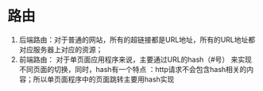 # 路由
1. 后端路由：对于普通的网站，所有的超链接都是URL地址，所有的URL地址都对应服务器上对应的资源；
2. 前端路由： 对于单页面应用程序来说，主要通过URL的hash（#号） 来实现不同页面的切换，同时，hash有一个特点 ：http请求不会包含hash相关的内容；所以单页面程序中的页面跳转主要用hash实现